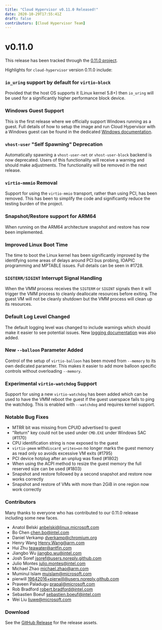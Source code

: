 ```yaml
---
title: "Cloud Hypervisor v0.11.0 Released!"
date: 2020-10-29T17:55:41Z
draft: false
contributors: [Cloud Hypervisor Team]
---
```

# v0.11.0

This release has been tracked through the [0.11.0 project](https://github.com/cloud-hypervisor/cloud-hypervisor/projects/14).

Highlights for `cloud-hypervisor` version 0.11.0 include:

### `io_uring` support by default for `virtio-block`

Provided that the host OS supports it (Linux kernel 5.8+) then `io_uring` will
be used for a significantly higher performance block device. 

### Windows Guest Support

This is the first release where we officially support Windows running as a
guest. Full details of how to setup the image and run Cloud Hypervisor with a
Windows guest can be found in the dedicated [Windows
documentation](docs/windows.md).

### `vhost-user` "Self Spawning" Deprecation

Automatically spawning a `vhost-user-net` or `vhost-user-block` backend is now
deprecated. Users of this functionality will receive a warning and should make
adjustments. The functionality will be removed in the next release.

### `virtio-mmmio` Removal

Support for using the `virtio-mmio` transport, rather than using PCI, has been
removed. This has been to simplify the code and significantly
reduce the testing burden of the project.

### Snapshot/Restore support for ARM64

When running on the ARM64 architecture snapshot and restore has now been
implemented.

### Improved Linux Boot Time

The time to boot the Linux kernel has been significantly improved by the
identifying some areas of delays around PCI bus probing, IOAPIC programming and
MPTABLE issues. Full details can be seen in #1728.

### `SIGTERM/SIGINT` Interrupt Signal Handling

When the VMM process receives the `SIGTERM` or `SIGINT` signals then it will
trigger the VMM process to cleanly deallocate resources before exiting. The
guest VM will not be cleanly shutdown but the VMM process will clean up its
resources.

### Default Log Level Changed

The default logging level was changed to include warnings which should make it
easier to see potential issues. New [logging
documentation](docs/logging) was also added.

### New `--balloon` Parameter Added

Control of the setup of `virtio-balloon` has been moved from `--memory` to its
own dedicated parameter. This makes it easier to add more balloon specific
controls without overloading `--memory`.

### Experimental `virtio-watchdog` Support

Support for using a new `virtio-watchdog` has been added which can be used to
have the VMM reboot the guest if the guest userspace fails to ping the
watchdog. This is enabled with `--watchdog` and requires kernel support.

### Notable Bug Fixes

* MTRR bit was missing from CPUID advertised to guest
* "Return" key could not be used under `CMD.EXE` under Windows SAC (#1170)
* CPU identification string is now exposed to the guest
* `virtio-pmem` with`discard_writes=on` no longer marks the guest memory as
  read only so avoids excessive VM exits (#1795)
* PCI device hotplug after an unplug was fixed (#1802)
* When using the ACPI method to resize the guest memory the full reserved size
  can be used (#1803)
* Snapshot and restore followed by a second snapshot and restore now works
  correctly
* Snapshot and restore of VMs with more than 2GiB in one region now work
  correctly

### Contributors

Many thanks to everyone who has contributed to our 0.11.0 release including some new faces.

* Anatol Belski <anbelski@linux.microsoft.com>
* Bo Chen <chen.bo@intel.com>
* Daniel Verkamp <dverkamp@chromium.org>
* Henry Wang <Henry.Wang@arm.com>
* Hui Zhu <teawater@antfin.com>
* Jiangbo Wu <jiangbo.wu@intel.com>
* Josh Soref <jsoref@users.noreply.github.com>
* Julio Montes <julio.montes@intel.com>
* Michael Zhao <michael.zhao@arm.com>
* Muminul Islam <muislam@microsoft.com>
* pierwill <19642016+pierwill@users.noreply.github.com>
* Praveen Paladugu <prapal@microsoft.com>
* Rob Bradford <robert.bradford@intel.com>
* Sebastien Boeuf <sebastien.boeuf@intel.com>
* Wei Liu <liuwe@microsoft.com>
### Download
 See the <a href="https://github.com/cloud-hypervisor/cloud-hypervisor/releases/tag/v0.11.0">GitHub Release</a> for the release assets.
